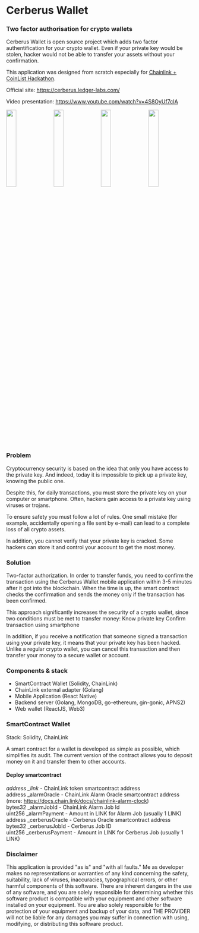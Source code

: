 # Cerberus Wallet
### Two factor authorisation for crypto wallets

Cerberus Wallet is open source project which adds two factor authentification for your crypto wallet. Even if your private key would be stolen, hacker would not be able to transfer your assets without your confirmation.

This application was designed from scratch especially for <a href="https://coinlist.co/build/chainlink/">Chainlink + CoinList Hackathon</a>.

Official site: https://cerberus.ledger-labs.com/

Video presentation: https://www.youtube.com/watch?v=4S8OyUf7cIA

<img src="https://user-images.githubusercontent.com/26343374/68207919-18c81100-ffe1-11e9-8623-23be911b6718.png" width="23%" />&nbsp;&nbsp;
<img src="https://user-images.githubusercontent.com/26343374/68207920-1960a780-ffe1-11e9-87ac-01122a3ef0e4.png" width="23%" />&nbsp;&nbsp;
<img src="https://user-images.githubusercontent.com/26343374/68207923-1960a780-ffe1-11e9-9781-61a1af9c54c3.png" width="23%" />&nbsp;&nbsp;
<img src="https://user-images.githubusercontent.com/26343374/68207924-1960a780-ffe1-11e9-8863-2cd482cb9059.png" width="23%" />

### Problem

Cryptocurrency security is based on the idea that only you have access to the private key. And indeed, today it is impossible to pick up a private key, knowing the public one.

Despite this, for daily transactions, you must store the private key on your computer or smartphone. Often, hackers gain access to a private key using viruses or trojans.

To ensure safety you must follow a lot of rules. One small mistake (for example, accidentally opening a file sent by e-mail) can lead to a complete loss of all crypto assets.

In addition, you cannot verify that your private key is cracked. Some hackers can store it and control your account to get the most money.

### Solution

Two-factor authorization. In order to transfer funds, you need to confirm the transaction using the Cerberus Wallet mobile application within 3-5 minutes after it got into the blockchain. When the time is up, the smart contract checks the confirmation and sends the money only if the transaction has been confirmed.

This approach significantly increases the security of a crypto wallet, since two conditions must be met to transfer money:
Know private key
Confirm transaction using smartphone

In addition, if you receive a notification that someone signed a transaction using your private key, it means that your private key has been hacked. Unlike a regular crypto wallet, you can cancel this transaction and then transfer your money to a secure wallet or account.

### Components & stack

* SmartContract Wallet (Solidity, ChainLink)
* ChainLink external adapter (Golang)
* Mobile Application (React Native)
* Backend server (Golang, MongoDB, go-ethereum, gin-gonic, APNS2)
* Web wallet (ReactJS, Web3)

### SmartContract Wallet
Stack: Solidity, ChainLink

A smart contract for a wallet is developed as simple as possible, which simplifies its audit. The current version of the contract allows you to deposit money on it and transfer them to other accounts.

#### Deploy smartcontract
*address _link* - ChainLink token smartcontract address<br/>
address _alarmOracle - ChainLink Alarm Oracle smartcontract address (more: https://docs.chain.link/docs/chainlink-alarm-clock)<br/>
bytes32 _alarmJobId - ChainLink Alarm Job Id<br/>
uint256 _alarmPayment - Amount in LINK for Alarm Job (usually 1 LINK)<br/>
address _cerberusOracle - Cerberus Oracle smartcontract address<br/>
bytes32 _cerberusJobId - Cerberus Job ID<br/>
uint256 _cerberusPayment - Amount in LINK for Cerberus Job (usually 1 LINK)<br/>

### Disclaimer

This application is provided "as is" and "with all faults." Me as developer makes no representations or warranties of any kind concerning the safety, suitability, lack of viruses, inaccuracies, typographical errors, or other harmful components of this software. There are inherent dangers in the use of any software, and you are solely responsible for determining whether this software product is compatible with your equipment and other software installed on your equipment. You are also solely responsible for the protection of your equipment and backup of your data, and THE PROVIDER will not be liable for any damages you may suffer in connection with using, modifying, or distributing this software product.

